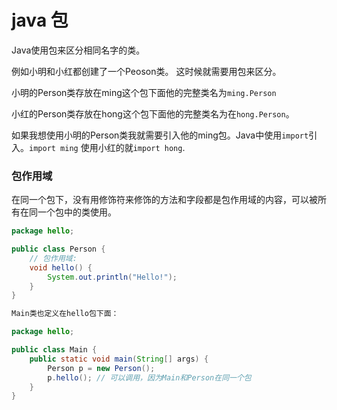 # java 包
Java使用包来区分相同名字的类。

例如小明和小红都创建了一个Peoson类。
这时候就需要用包来区分。

小明的Person类存放在ming这个包下面他的完整类名为`ming.Person`

小红的Person类存放在hong这个包下面他的完整类名为在`hong.Person`。

如果我想使用小明的Person类我就需要引入他的ming包。Java中使用`import`引入。`import ming` 使用小红的就`import hong`.

### 包作用域
在同一个包下，没有用修饰符来修饰的方法和字段都是包作用域的内容，可以被所有在同一个包中的类使用。
```java
package hello;

public class Person {
    // 包作用域:
    void hello() {
        System.out.println("Hello!");
    }
}

Main类也定义在hello包下面：

package hello;

public class Main {
    public static void main(String[] args) {
        Person p = new Person();
        p.hello(); // 可以调用，因为Main和Person在同一个包
    }
}
```